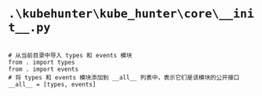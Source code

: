 # `.\kubehunter\kube_hunter\core\__init__.py`

```

# 从当前目录中导入 types 和 events 模块
from . import types
from . import events
# 将 types 和 events 模块添加到 __all__ 列表中，表示它们是该模块的公开接口
__all__ = [types, events]

```
